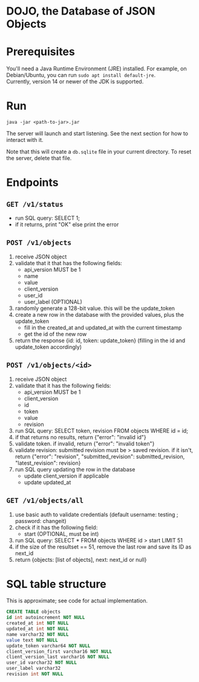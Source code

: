 DOJO, the Database of JSON Objects
===================================

# Prerequisites

You'll need a Java Runtime Environment (JRE) installed. For example, on Debian/Ubuntu, you can run `sudo apt install default-jre`.  
Currently, version 14 or newer of the JDK is supported.

# Run

    java -jar <path-to-jar>.jar

The server will launch and start listening. See the next section for how to interact with it.

Note that this will create a `db.sqlite` file in your current directory. To reset the server, delete that file.

# Endpoints

## `GET /v1/status`

- run SQL query: SELECT 1;
- if it returns, print "OK" else print the error

## `POST /v1/objects`

1. receive JSON object
2. validate that it that has the following fields:
    - api_version MUST be 1
    - name
    - value
    - client_version
    - user_id
    - user_label (OPTIONAL)
3. randomly generate a 128-bit value. this will be the update_token
4. create a new row in the database with the provided values, plus the update_token
   - fill in the created_at and updated_at with the current timestamp
   - get the id of the new row
5. return the response {id: id, token: update_token} (filling in the id and update_token accordingly)

## `POST /v1/objects/<id>`

1. receive JSON object
2. validate that it has the following fields:
    - api_version MUST be 1
    - client_version
    - id
    - token
    - value
    - revision
3. run SQL query: SELECT token, revision FROM objects WHERE id = id;
4. if that returns no results, return {"error": "invalid id"}
5. validate token. if invalid, return {"error": "invalid token"}
6. validate revision: submitted revision must be > saved revision. if it isn't, return {"error": "revision", "submitted_revision": submitted_revision, "latest_revision": revision}
6. run SQL query updating the row in the database
    - update client_version if applicable
    - update updated_at

## `GET /v1/objects/all`

 1. use basic auth to validate credentials (default username: testing ; password: changeit)
 2. check if it has the following field:
     - start (OPTIONAL, must be int)
 3. run SQL query: SELECT * FROM objects WHERE id > start LIMIT 51
 4. if the size of the resultset == 51, remove the last row and save its ID as next_id
 5. return {objects: [list of objects], next: next_id or null}


# SQL table structure

This is approximate; see code for actual implementation.

```sql
CREATE TABLE objects
id int autoincrement NOT NULL
created_at int NOT NULL
updated_at int NOT NULL
name varchar32 NOT NULL
value text NOT NULL
update_token varchar64 NOT NULL
client_version_first varchar16 NOT NULL
client_version_last varchar16 NOT NULL
user_id varchar32 NOT NULL
user_label varchar32
revision int NOT NULL
```
